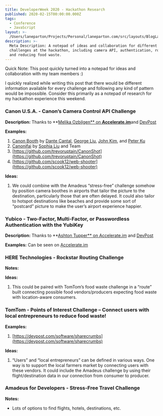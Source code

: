 ```yaml
---
title: DeveloperWeek 2020 - Hackathon Research
published: 2020-02-15T00:00:00.000Z
tags:
  - Conference
  - JavaScript
layout: >-
  /Users/laneparton/Projects/Personal/laneparton.com/src/layouts/BlogLayout.astro
description: >-
  Meta Description: A notepad of ideas and collaboration for different
  challenges at the hackathon, including camera API, authentication, routing,
  and reducing food waste.
---
```


Quick Note: This post quickly turned into a notepad for ideas and collaboration with my team members :)

I quickly realized while writing this post that there would be different information available for every challenge and following any kind of pattern would be impossible. Consider this primarily as a notepad of research for my hackathon experience this weekend.

### **Canon U.S.A. -** Canon’s Camera Control API Challenge

**Description:** Thanks to **[Melika Ozbilgen** on **Accelerate.im**](http://accelerate.im/challenges/247)and [DevPost](https://developerweek-2020-hackathon.devpost.com/details/sponsorprizes)

**Examples:**

1. [Canon Booth](https://github.com/tyeonn/canon-booth) by [Dante Cantal](https://github.com/dcantal/), [George Liu](https://github.com/saphknight), [John Kim](https://github.com/jkim820), and [Peter Ku](https://www.peter-ku.com/)
2. [Canonifai](http://www.studiosophy.com/blog/2019/2/26/developer-week-hackathon-2019) by [Sophia Liu](http://www.studiosophy.com/blog/2019/2/26/developer-week-hackathon-2019) and Team
3. [https://github.com/trevoruptain/CanonShot](https://github.com/trevoruptain/CanonShot)
4. [https://github.com/scook12/web-shooter](https://github.com/scook12/web-shooter)

**Ideas:**

1. We could combine with the Amadeus “stress-free” challenge somehow by position camera boothes in airports that tailor the picture to the destination, particularly those that are often delayed. It could also tailor to hotspot destinations like beaches and provide some sort of “postcard” picture to make the user’s airport experience happier.

### Yubico - Two-Factor, Multi-Factor, or Passwordless Authentication with the YubiKey

**Description:** Thanks to **[Ashton Tupper** on Accelerate.im](http://accelerate.im/challenges/235) and [DevPost](https://developerweek-2020-hackathon.devpost.com/details/sponsorprizes)

**Examples:** Can be seen on [Accelerate.im](__GHOST_URL__/p/09d421e1-e154-49f7-b427-a3372310d1e3/accelerate.im)

### **HERE Technologies -** Rockstar Routing Challenge

**Notes:**

**Ideas:**

1. This could be paired with TomTom’s food waste challenge in a “route” built connecting possible food vendors/producers expecting food waste with location-aware consumers.

### **TomTom -** Points of Interest Challenge – Connect users with local entrepreneurs to reduce food waste!

**Examples:**

1. [https://devpost.com/software/sharecrumbs](https://devpost.com/software/sharecrumbs)

**Ideas:**

1. “Users” and “local entrepreneurs” can be defined in various ways. One way is to support the local farmers market by connecting users with these vendors. It could include the Amadeus challenge by using their flight/destination data in our connection from consumer to producer.

### Amadeus for Developers - Stress-Free Travel Challenge

**Notes:**

- Lots of options to find flights, hotels, destinations, etc.
